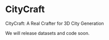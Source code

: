 # CityCraft
CityCraft:  A Real Crafter for 3D City Generation


We will release datasets and code soon.
